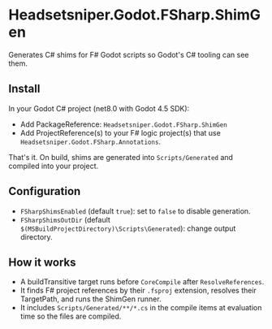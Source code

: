 # Headsetsniper.Godot.FSharp.ShimGen

Generates C# shims for F# Godot scripts so Godot's C# tooling can see them.

## Install

In your Godot C# project (net8.0 with Godot 4.5 SDK):

- Add PackageReference: `Headsetsniper.Godot.FSharp.ShimGen`
- Add ProjectReference(s) to your F# logic project(s) that use `Headsetsniper.Godot.FSharp.Annotations`.

That's it. On build, shims are generated into `Scripts/Generated` and compiled into your project.

## Configuration

- `FSharpShimsEnabled` (default `true`): set to `false` to disable generation.
- `FSharpShimsOutDir` (default `$(MSBuildProjectDirectory)\Scripts\Generated`): change output directory.

## How it works

- A buildTransitive target runs before `CoreCompile` after `ResolveReferences`.
- It finds F# project references by their `.fsproj` extension, resolves their TargetPath, and runs the ShimGen runner.
- It includes `Scripts/Generated/**/*.cs` in the compile items at evaluation time so the files are compiled.
